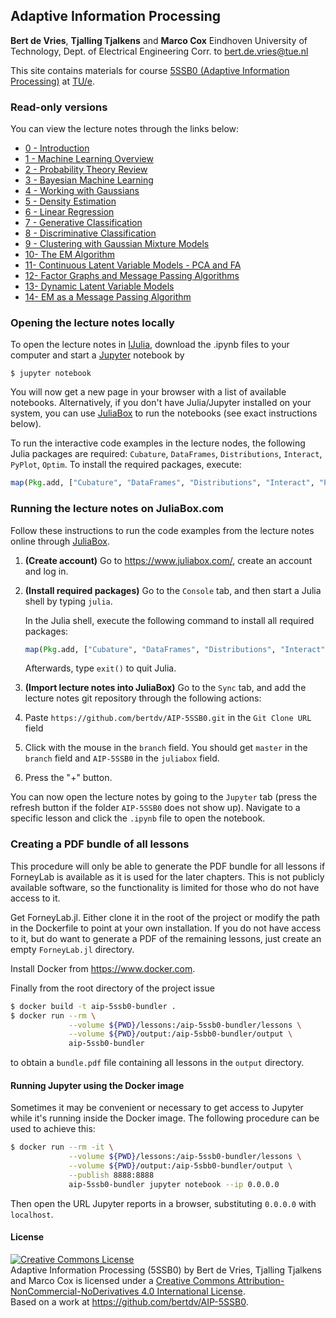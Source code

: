 ## Adaptive Information Processing

**Bert de Vries**, **Tjalling Tjalkens** and **Marco Cox**
Eindhoven University of Technology, Dept. of Electrical Engineering
Corr. to <bert.de.vries@tue.nl>

This site contains materials for course [5SSB0 (Adaptive Information Processing)](http://bertdv.github.io/teaching/AIP-5SSB0/) at [TU/e](http://tue.nl).


### Read-only versions

You can view the lecture notes through the links below:

- [0 - Introduction](http://nbviewer.ipython.org/github/bertdv/AIP-5SSB0/blob/master/lessons/00_introduction/Introduction.ipynb)
- [1 - Machine Learning Overview](http://nbviewer.ipython.org/github/bertdv/AIP-5SSB0/blob/master/lessons/01_machine_learning_overview/Machine-Learning-Overview.ipynb)
- [2 - Probability Theory Review](http://nbviewer.ipython.org/github/bertdv/AIP-5SSB0/blob/master/lessons/02_probability_review/Probability-Review.ipynb)
- [3 - Bayesian Machine Learning](http://nbviewer.ipython.org/github/bertdv/AIP-5SSB0/blob/master/lessons/03_Bayesian_machine_learning/Bayesian-Machine-Learning.ipynb)
- [4 - Working with Gaussians](http://nbviewer.ipython.org/github/bertdv/AIP-5SSB0/blob/master/lessons/04_working_with_Gaussians/Working-with-Gaussians.ipynb)
- [5 - Density Estimation](http://nbviewer.ipython.org/github/bertdv/AIP-5SSB0/blob/master/lessons/05_density_estimation/Density-Estimation.ipynb)
- [6 - Linear Regression](http://nbviewer.ipython.org/github/bertdv/AIP-5SSB0/blob/master/lessons/06_linear_regression/Linear-Regression.ipynb)
- [7 - Generative Classification](http://nbviewer.ipython.org/github/bertdv/AIP-5SSB0/blob/master/lessons/07_generative_classification/Generative-Classification.ipynb)
- [8 - Discriminative Classification](http://nbviewer.ipython.org/github/bertdv/AIP-5SSB0/blob/master/lessons/08_discriminative_classification/Discriminative-Classification.ipynb)
- [9 - Clustering with Gaussian Mixture Models](http://nbviewer.ipython.org/github/bertdv/AIP-5SSB0/blob/master/lessons/09_clustering_with_Gaussian_mixture_models/Clustering-with-Gaussian-Mixture-Models.ipynb)
- [10- The EM Algorithm](http://nbviewer.ipython.org/github/bertdv/AIP-5SSB0/blob/master/lessons/10_the_EM_algorithm/The-General-EM-Algorithm.ipynb)
- [11- Continuous Latent Variable Models - PCA and FA](http://nbviewer.ipython.org/github/bertdv/AIP-5SSB0/blob/master/lessons/11_continuous_latent_variable_models/Continuous-Latent-Variable-Models-PCA-and-FA.ipynb)
- [12- Factor Graphs and Message Passing Algorithms](http://nbviewer.ipython.org/github/bertdv/AIP-5SSB0/blob/master/lessons/12_factor_graphs/Factor-Graphs-and-Message-Passing-Algorithms.ipynb)
- [13- Dynamic Latent Variable Models](http://nbviewer.ipython.org/github/bertdv/AIP-5SSB0/blob/master/lessons/13_dynamic_latent_variable_models/Dynamic-Latent-Variable-Models.ipynb)
- [14- EM as a Message Passing Algorithm](http://nbviewer.ipython.org/github/bertdv/AIP-5SSB0/blob/master/lessons/14_EM_as_message_passing/EM-as-Message-Passing.ipynb)


### Opening the lecture notes locally

To open the lecture notes in [IJulia](https://github.com/JuliaLang/IJulia.jl), download the .ipynb files to your computer and start a [Jupyter](https://jupyter.org/) notebook by

```
$ jupyter notebook
```

You will now get a new page in your browser with a list of available notebooks. Alternatively, if you don't have Julia/Jupyter installed on your system, you can use [JuliaBox](https://www.juliabox.com/) to run the notebooks (see exact instructions below).

To run the interactive code examples in the lecture nodes, the following Julia packages are required: `Cubature`, `DataFrames`, `Distributions`, `Interact`, `PyPlot`, `Optim`. To install the required packages, execute:

```jl
map(Pkg.add, ["Cubature", "DataFrames", "Distributions", "Interact", "PyPlot", "Optim"])
```

### Running the lecture notes on JuliaBox.com

Follow these instructions to run the code examples from the lecture notes online through [JuliaBox](https://www.juliabox.com/).

1. **(Create account)**
   Go to https://www.juliabox.com/, create an account and log in.

2. **(Install required packages)**
   Go to the `Console` tab, and then start a Julia shell by typing `julia`.

   In the Julia shell, execute the following command to install all required packages:

   ```jl
   map(Pkg.add, ["Cubature", "DataFrames", "Distributions", "Interact", "PyPlot", "Optim"])
   ```

   Afterwards, type `exit()` to quit Julia.

3. **(Import lecture notes into JuliaBox)**
   Go to the `Sync` tab, and add the lecture notes git repository through the following actions:
 1. Paste `https://github.com/bertdv/AIP-5SSB0.git` in the `Git Clone URL` field
 2. Click with the mouse in the `branch` field. You should get `master` in the `branch` field and `AIP-5SSB0` in the `juliabox` field.
 3. Press the "+" button.

You can now open the lecture notes by going to the `Jupyter` tab (press the refresh button if the folder `AIP-5SSB0` does not show up). Navigate to a specific lesson and click the `.ipynb` file to open the notebook.

### Creating a PDF bundle of all lessons

This procedure will only be able to generate the PDF bundle for all lessons if
ForneyLab is available as it is used for the later chapters. This is not
publicly available software, so the functionality is limited for those who do
not have access to it.

Get ForneyLab.jl. Either clone it in the root of the project or modify the path
in the Dockerfile to point at your own installation. If you do not have access
to it, but do want to generate a PDF of the remaining lessons, just create an
empty `ForneyLab.jl` directory.

Install Docker from https://www.docker.com.

Finally from the root directory of the project issue

```sh
$ docker build -t aip-5ssb0-bundler .
$ docker run --rm \
             --volume ${PWD}/lessons:/aip-5ssb0-bundler/lessons \
             --volume ${PWD}/output:/aip-5sbb0-bundler/output \
             aip-5ssb0-bundler
```

to obtain a `bundle.pdf` file containing all lessons in the `output` directory.

#### Running Jupyter using the Docker image

Sometimes it may be convenient or necessary to get access to
Jupyter while it's running inside the Docker image. The
following procedure can be used to achieve this:

```sh
$ docker run --rm -it \
             --volume ${PWD}/lessons:/aip-5ssb0-bundler/lessons \
             --volume ${PWD}/output:/aip-5sbb0-bundler/output \
             --publish 8888:8888
             aip-5ssb0-bundler jupyter notebook --ip 0.0.0.0
```

Then open the URL Jupyter reports in a browser, substituting
`0.0.0.0` with `localhost`.

#### License

<a rel="license" href="http://creativecommons.org/licenses/by-nc-nd/4.0/"><img alt="Creative Commons License" style="border-width:0" src="https://i.creativecommons.org/l/by-nc-nd/4.0/88x31.png" /></a><br /><span xmlns:dct="http://purl.org/dc/terms/" property="dct:title">Adaptive Information Processing (5SSB0)</span> by <span xmlns:cc="http://creativecommons.org/ns#" property="cc:attributionName">Bert de Vries, Tjalling Tjalkens and Marco Cox</span> is licensed under a <a rel="license" href="http://creativecommons.org/licenses/by-nc-nd/4.0/">Creative Commons Attribution-NonCommercial-NoDerivatives 4.0 International License</a>.<br />Based on a work at <a xmlns:dct="http://purl.org/dc/terms/" href="https://github.com/bertdv/AIP-5SSB0" rel="dct:source">https://github.com/bertdv/AIP-5SSB0</a>.
